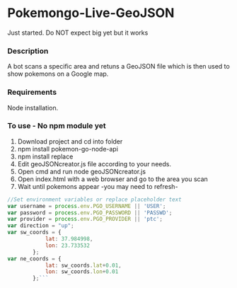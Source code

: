 # Pokemongo-Live-GeoJSON

Just started. Do NOT expect big yet but it works

### Description
A bot scans a specific area and retuns a GeoJSON file which is then used to show pokemons on a Google map.

### Requirements
Node installation.

### To use - No npm module yet

1. Download project and cd into folder
2. npm install pokemon-go-node-api
3. npm install replace
4. Edit geoJSONcreator.js file according to your needs.
5. Open cmd and run node geoJSONcreator.js
6. Open index.html with a web browser and go to the area you scan
7. Wait until pokemons appear -you may need to refresh-

```javascript
//Set environment variables or replace placeholder text
var username = process.env.PGO_USERNAME || 'USER';
var password = process.env.PGO_PASSWORD || 'PASSWD';
var provider = process.env.PGO_PROVIDER || 'ptc';
var direction = "up";
var sw_coords = {
            lat: 37.984998, 
            lon: 23.733532 
        };
var ne_coords = {
            lat: sw_coords.lat+0.01, 
            lon: sw_coords.lon+0.01
        };```
